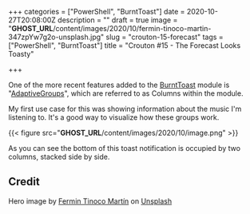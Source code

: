 +++
categories = ["PowerShell", "BurntToast"]
date = 2020-10-27T20:08:00Z
description = ""
draft = true
image = "__GHOST_URL__/content/images/2020/10/fermin-tinoco-martin-347zpYw7g2o-unsplash.jpg"
slug = "crouton-15-forecast"
tags = ["PowerShell", "BurntToast"]
title = "Crouton #15 - The Forecast Looks Toasty"

+++


One of the more recent features added to the [BurntToast](https://www.powershellgallery.com/packages/BurntToast) module is "[AdaptiveGroups](https://docs.microsoft.com/en-us/windows/uwp/design/shell/tiles-and-notifications/adaptive-interactive-toasts?tabs=builder-syntax#adaptive-content)", which are referred to as Columns within the module.

My first use case for this was showing information about the music I'm listening to. It's a good way to visualize how these groups work.

{{< figure src="__GHOST_URL__/content/images/2020/10/image.png" >}}

As you can see the bottom of this toast notification is occupied by two columns, stacked side by side.

## Credit

Hero image by [Fermin Tinoco Martín](https://unsplash.com/@fermintm?utm_source=unsplash&utm_medium=referral&utm_content=creditCopyText) on [Unsplash](https://unsplash.com/?utm_source=unsplash&utm_medium=referral&utm_content=creditCopyText)

